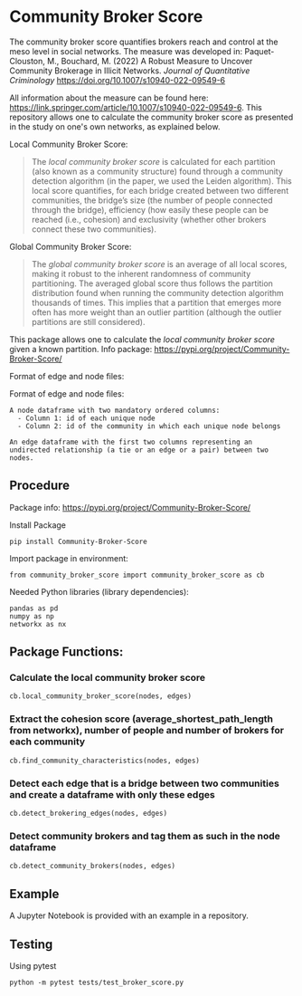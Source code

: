 # Community Broker Score

The community broker score quantifies brokers reach and control at the meso level in social networks. The measure was developed in: Paquet-Clouston, M., Bouchard, M. (2022) A Robust Measure to Uncover Community Brokerage in Illicit Networks. _Journal of Quantitative Criminology_ https://doi.org/10.1007/s10940-022-09549-6

All information about the measure can be found here: https://link.springer.com/article/10.1007/s10940-022-09549-6. This repository allows one to calculate the community broker score as presented in the study on one's own networks, as explained below. 


Local Community Broker Score:
> The *local community broker score* is calculated for each partition (also known as a community structure) found through a community detection algorithm (in the paper, we used the Leiden algorithm). This local score quantifies, for each bridge created between two different communities, the bridge’s size (the number of people connected through the bridge), efficiency (how easily these people can be reached (i.e., cohesion) and exclusivity (whether other brokers connect these two communities).

Global Community Broker Score:
> The *global community broker score* is an average of all local scores, making it robust to the inherent randomness of community partitioning. The averaged global score thus follows the partition distribution found when running the community detection algorithm thousands of times. This implies that a partition that emerges more often has more weight than an outlier partition (although the outlier partitions are still considered).

This package allows one to calculate the *local community broker score* given a known partition. Info package: https://pypi.org/project/Community-Broker-Score/

Format of edge and node files:

  Format of edge and node files:

    A node dataframe with two mandatory ordered columns:
      - Column 1: id of each unique node
      - Column 2: id of the community in which each unique node belongs

    An edge dataframe with the first two columns representing an undirected relationship (a tie or an edge or a pair) between two nodes.

## Procedure

Package info: https://pypi.org/project/Community-Broker-Score/

Install Package
  ```
  pip install Community-Broker-Score
  ```

  Import package in environment:
  ```
  from community_broker_score import community_broker_score as cb 
  ```
  Needed Python libraries (library dependencies):
  ```
  pandas as pd
  numpy as np
  networkx as nx
  ```

## Package Functions:

  ### Calculate the local community broker score
  ```
  cb.local_community_broker_score(nodes, edges)

  ```

  ### Extract the cohesion score (average_shortest_path_length from networkx), number of people and number of brokers for each community
  ```
  cb.find_community_characteristics(nodes, edges)
  ```

  ### Detect each edge that is a bridge between two communities and create a dataframe with only these edges
  ```
  cb.detect_brokering_edges(nodes, edges)
  ```

  ### Detect community brokers and tag them as such in the node dataframe
  ```
  cb.detect_community_brokers(nodes, edges)
  ```

## Example
A Jupyter Notebook is provided with an example in a repository. 

## Testing
Using pytest
 ```
 python -m pytest tests/test_broker_score.py
 ```

